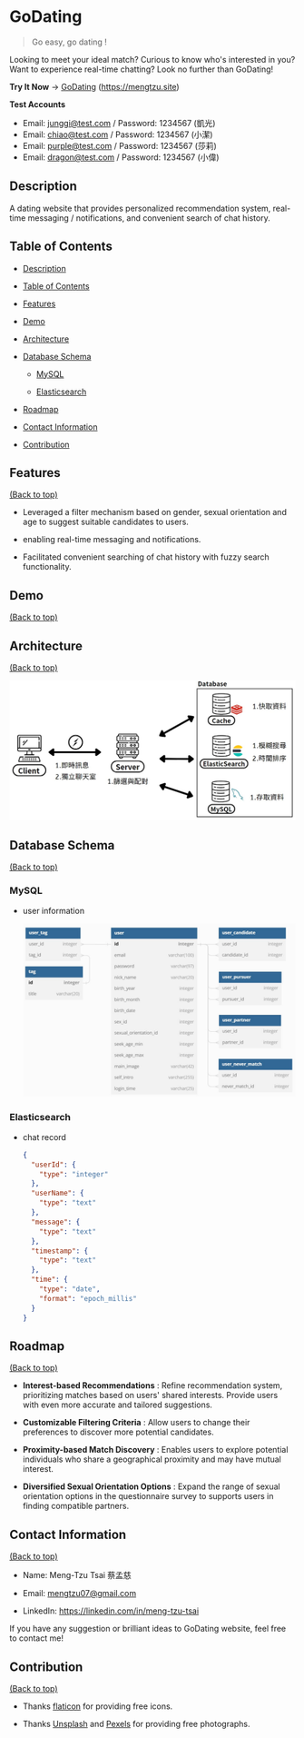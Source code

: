 # GoDating

> Go easy, go dating !

Looking to meet your ideal match? Curious to know who's interested in you? Want to experience real-time chatting? Look no further than GoDating!

**Try It Now** -> [GoDating](https://mengtzu.site) (https://mengtzu.site)

**Test Accounts**

- Email: junggi@test.com / Password: 1234567 (凱光)
- Email: chiao@test.com / Password: 1234567 (小潔)
- Email: purple@test.com / Password: 1234567 (莎莉)
- Email: dragon@test.com / Password: 1234567 (小偉)

## Description

A dating website that provides personalized recommendation system, real-time messaging / notifications, and convenient search of chat history.

## Table of Contents

- [Description](#description)

- [Table of Contents](#table-of-contents)

- [Features](#features)

- [Demo](#demo)

- [Architecture](#architecture)

- [Database Schema](#database-schema)

  - [MySQL](#mysql)

  - [Elasticsearch](#elasticsearch)

- [Roadmap](#roadmap)

- [Contact Information](#contact-information)

- [Contribution](#contribution)

## Features

[(Back to top)](#godating)

- Leveraged a filter mechanism based on gender, sexual orientation and age to suggest
  suitable candidates to users.

- enabling real-time messaging and notifications.

- Facilitated convenient searching of chat history with fuzzy search functionality.

## Demo

[(Back to top)](#godating)

## Architecture

[(Back to top)](#godating)

![Architecture](./doc/architecture.jpg)

## Database Schema

[(Back to top)](#godating)

### MySQL

- user information

  ![MySQL Schema](./doc/mysql_schema.jpg)

### Elasticsearch

- chat record
  ```json
  {
    "userId": {
      "type": "integer"
    },
    "userName": {
      "type": "text"
    },
    "message": {
      "type": "text"
    },
    "timestamp": {
      "type": "text"
    },
    "time": {
      "type": "date",
      "format": "epoch_millis"
    }
  }
  ```

## Roadmap

[(Back to top)](#godating)

- **Interest-based Recommendations** : Refine recommendation system, prioritizing matches based on users' shared interests. Provide users with even more accurate and tailored suggestions.

- **Customizable Filtering Criteria** : Allow users to change their preferences to discover more potential candidates.

- **Proximity-based Match Discovery** : Enables users to explore potential individuals who share a geographical proximity and may have mutual interest.

- **Diversified Sexual Orientation Options** : Expand the range of sexual orientation options in the questionnaire survey to supports users in finding compatible partners.

## Contact Information

[(Back to top)](#godating)

- Name: Meng-Tzu Tsai 蔡孟慈

- Email: mengtzu07@gmail.com

- LinkedIn: https://linkedin.com/in/meng-tzu-tsai

If you have any suggestion or brilliant ideas to GoDating website, feel free to contact me!

## Contribution

[(Back to top)](#godating)

- Thanks [flaticon](https://www.flaticon.com) for providing free icons.

- Thanks [Unsplash](https://unsplash.com) and [Pexels](https://www.pexels.com/zh-tw) for providing free photographs.
